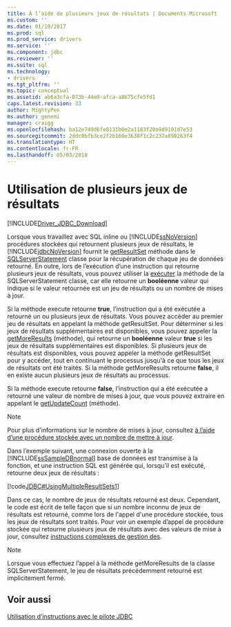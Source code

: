 ```yaml
---
title: À l’aide de plusieurs jeux de résultats | Documents Microsoft
ms.custom: ''
ms.date: 01/19/2017
ms.prod: sql
ms.prod_service: drivers
ms.service: ''
ms.component: jdbc
ms.reviewer: ''
ms.suite: sql
ms.technology:
- drivers
ms.tgt_pltfrm: ''
ms.topic: conceptual
ms.assetid: ab6a3cfa-073b-44e9-afca-a8675cfe5fd1
caps.latest.revision: 33
author: MightyPen
ms.author: genemi
manager: craigg
ms.openlocfilehash: ba12e749d6fe8131b0e2a1183f20a9d9101d7e53
ms.sourcegitcommit: 2ddc0bfb3ce2f2b160e3638f1c2c237a898263f4
ms.translationtype: HT
ms.contentlocale: fr-FR
ms.lasthandoff: 05/03/2018
---
```

# <a name="using-multiple-result-sets"></a>Utilisation de plusieurs jeux de résultats
[!INCLUDE[Driver_JDBC_Download](../../includes/driver_jdbc_download.md)]

  Lorsque vous travaillez avec SQL inline ou [!INCLUDE[ssNoVersion](../../includes/ssnoversion_md.md)] procédures stockées qui retournent plusieurs jeux de résultats, le [!INCLUDE[jdbcNoVersion](../../includes/jdbcnoversion_md.md)] fournit le [getResultSet](../../connect/jdbc/reference/getresultset-method-sqlserverstatement.md) méthode dans le [SQLServerStatement](../../connect/jdbc/reference/sqlserverstatement-class.md) classe pour la récupération de chaque jeu de données retourné. En outre, lors de l’exécution d’une instruction qui retourne plusieurs jeux de résultats, vous pouvez utiliser la [exécuter](../../connect/jdbc/reference/execute-method-sqlserverstatement.md) la méthode de la SQLServerStatement classe, car elle retourne un **booléenne** valeur qui indique si le valeur retournée est un jeu de résultats ou un nombre de mises à jour.  
  
 Si la méthode execute retourne **true**, l’instruction qui a été exécutée a retourné un ou plusieurs jeux de résultats. Vous pouvez accéder au premier jeu de résultats en appelant la méthode getResultSet. Pour déterminer si les jeux de résultats supplémentaires est disponibles, vous pouvez appeler la [getMoreResults](../../connect/jdbc/reference/getmoreresults-method-sqlserverstatement.md) (méthode), qui retourne un **booléenne** valeur **true** si les jeux de résultats supplémentaires est disponibles. Si plusieurs jeux de résultats est disponibles, vous pouvez appeler la méthode getResultSet pour y accéder, tout en continuant le processus jusqu'à ce que tous les jeux de résultats ont été traités. Si la méthode getMoreResults retourne **false**, il en existe aucun plusieurs jeux de résultats au processus.  
  
 Si la méthode execute retourne **false**, l’instruction qui a été exécutée a retourné une valeur de nombre de mises à jour, que vous pouvez extraire en appelant le [getUpdateCount](../../connect/jdbc/reference/getupdatecount-method-sqlserverstatement.md) (méthode).  
  
> [!NOTE]  
>  Pour plus d’informations sur le nombre de mises à jour, consultez [à l’aide d’une procédure stockée avec un nombre de mettre à jour](../../connect/jdbc/using-a-stored-procedure-with-an-update-count.md).  
  
 Dans l’exemple suivant, une connexion ouverte à la [!INCLUDE[ssSampleDBnormal](../../includes/sssampledbnormal_md.md)] base de données est transmise à la fonction, et une instruction SQL est générée qui, lorsqu’il est exécuté, retourne deux jeux de résultats :  
  
 [!code[JDBC#UsingMultipleResultSets1](../../connect/jdbc/codesnippet/Java/using-multiple-result-sets_1.java)]  
  
 Dans ce cas, le nombre de jeux de résultats retourné est deux. Cependant, le code est écrit de telle façon que si un nombre inconnu de jeux de résultats est retourné, comme lors de l'appel d'une procédure stockée, tous les jeux de résultats sont traités. Pour voir un exemple d’appel de procédure stockée qui retourne plusieurs jeux de résultats avec des valeurs de mise à jour, consultez [instructions complexes de gestion des](../../connect/jdbc/handling-complex-statements.md).  
  
> [!NOTE]  
>  Lorsque vous effectuez l’appel à la méthode getMoreResults de la classe SQLServerStatement, le jeu de résultats précédemment retourné est implicitement fermé.  
  
## <a name="see-also"></a>Voir aussi  
 [Utilisation d’instructions avec le pilote JDBC](../../connect/jdbc/using-statements-with-the-jdbc-driver.md)  
  
  
